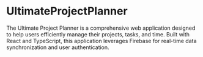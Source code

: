# UltimateProjectPlanner
The Ultimate Project Planner is a comprehensive web application designed to help users efficiently manage their projects, tasks, and time. Built with React and TypeScript, this application leverages Firebase for real-time data synchronization and user authentication.

